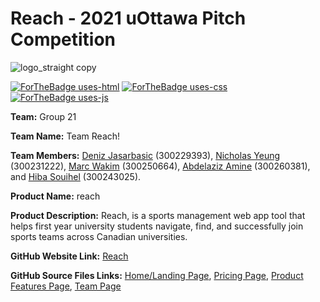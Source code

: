 # Reach - 2021 uOttawa Pitch Competition

[comment]: <> (Logo & Badges:)
![logo_straight copy](https://user-images.githubusercontent.com/90732434/138976957-a1376834-f03f-4ad7-bbee-51bab7f73829.jpg)


[![ForTheBadge uses-html](http://ForTheBadge.com/images/badges/uses-html.svg)](http://ForTheBadge.com)
[![ForTheBadge uses-css](http://ForTheBadge.com/images/badges/uses-css.svg)](http://ForTheBadge.com)
[![ForTheBadge uses-js](http://ForTheBadge.com/images/badges/uses-js.svg)](http://ForTheBadge.com)

[comment]: <> (User)

**Team:** Group 21

**Team Name:** Team Reach!

**Team Members:** [Deniz Jasarbasic](https://github.com/denizjasarbasic) (300229393), [Nicholas Yeung](https://github.com/NicholasYeung8) (300231222), [Marc Wakim](https://github.com/marcwakim) (300250664), [Abdelaziz Amine](https://github.com/Abdelaziz64) (300260381), and [Hiba Souihel](https://github.com/hibss61) (300243025).

**Product Name:** reach

**Product Description:** Reach, is a sports management web app tool that helps first year university students navigate, find, and successfully join sports teams across Canadian universities. 

**GitHub Website Link:** [Reach](https://ourcompanyname.github.io)

**GitHub Source Files Links:** [Home/Landing Page](index.html), [Pricing Page](/public/HTML/pricing.html), [Product Features Page](/public/HTML/product_features.html), [Team Page](/public/HTML/team.html)